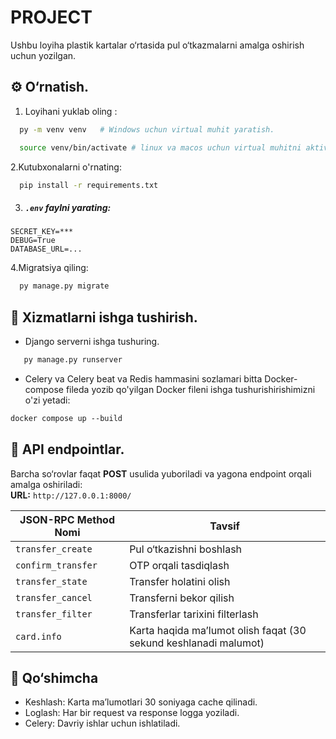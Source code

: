 # PROJECT

Ushbu loyiha plastik kartalar o‘rtasida pul o‘tkazmalarni amalga oshirish uchun yozilgan.

## ⚙️ O‘rnatish.

1. Loyihani yuklab oling :

```bash
  py -m venv venv   # Windows uchun virtual muhit yaratish.
```

```bash
  source venv/bin/activate # linux va macos uchun virtual muhitni aktivatsiya qilish.
```

2.Kutubxonalarni o'rnating:

```bash
  pip install -r requirements.txt 
```

3. ##### `.env` faylni yarating:

```.env
SECRET_KEY=***
DEBUG=True
DATABASE_URL=...
```
4.Migratsiya qiling:
```bash
  py manage.py migrate
```
## 🚀 Xizmatlarni ishga tushirish.
* Django serverni ishga tushuring.
```bash
   py manage.py runserver
```
* Celery va Celery beat va Redis hammasini sozlamari bitta Docker-compose fileda yozib qo'yilgan Docker fileni ishga tushurishirishimizni o'zi yetadi:
``` dockerfile
docker compose up --build
```
## 📡 API endpointlar.
Barcha so‘rovlar faqat **POST** usulida yuboriladi va yagona endpoint orqali amalga oshiriladi:  
**URL:** `http://127.0.0.1:8000/`

| JSON-RPC Method Nomi     | Tavsif                                                           |
|--------------------------|------------------------------------------------------------------|
| `transfer_create`        | Pul o‘tkazishni boshlash                                         |
| `confirm_transfer`       | OTP orqali tasdiqlash                                            |
| `transfer_state`         | Transfer holatini olish                                          |
| `transfer_cancel`        | Transferni bekor qilish                                          |
| `transfer_filter`        | Transferlar tarixini filterlash                                  |
| `card.info`              | Karta haqida ma’lumot olish faqat (30 sekund keshlanadi malumot) |

## 🧠 Qo‘shimcha
* Keshlash: Karta ma’lumotlari 30 soniyaga cache qilinadi.
* Loglash: Har bir request va response logga yoziladi.
* Celery: Davriy ishlar uchun ishlatiladi.






